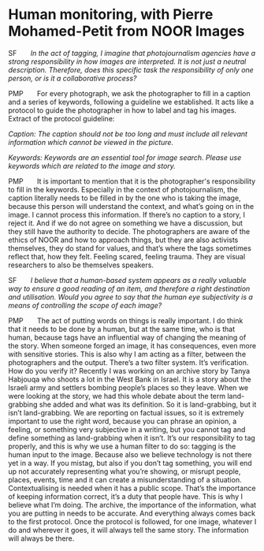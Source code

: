 # Human monitoring, with Pierre Mohamed-Petit from NOOR Images

SF&emsp;&emsp;*In the act of tagging, I imagine that photojournalism agencies have a strong responsibility in how images are interpreted. It is not just a neutral description. Therefore, does this specific task the responsibility of only one person, or is it a collaborative process?*

PMP&emsp;&emsp;For every photograph, we ask the photographer to fill in a caption and a series of keywords, following a guideline we established. It acts like a protocol to guide the photographer in how to label and tag his images.
Extract of the protocol guideline:

*Caption: The caption should not be too long and must include all relevant information which cannot be viewed in the picture.*

*Keywords: Keywords are an essential tool for image search. Please use keywords which are related to the image and story.*

PMP&emsp;&emsp;It is important to mention that it is the photographer's responsibility to fill in the keywords. Especially in the context of photojournalism, the caption literally needs to be filled in by the one who is taking the image, because this person will understand the context, and what’s going on in the image. I cannot process this information. If there’s no caption to a story, I reject it. And if we do not agree on something we have a discussion, but they still have the authority to decide. The photographers are aware of the ethics of NOOR and how to approach things, but they are also activists themselves, they do stand for values, and that’s where the tags sometimes reflect that, how they felt. Feeling scared, feeling trauma. They are visual researchers to also be themselves speakers.

SF&emsp;&emsp;*I believe that a human-based system appears as a really valuable way to ensure a good reading of an item, and therefore a right destination and utilisation. Would you agree to say that the human eye subjectivity is a means of controlling the scope of each image?*

PMP&emsp;&emsp;The act of putting words on things is really important. I do think that it needs to be done by a human, but at the same time, who is that human, because tags have an influential way of changing the meaning of the story. When someone forged an image, it has consequences, even more with sensitive stories. This is also why I am acting as a filter, between the photographers and the output. There’s a two filter system. It’s verification. How do you verify it? Recently I was working on an archive story by Tanya Habjouqa who shoots a lot in the West Bank in Israel. It is a story about the Israeli army and settlers bombing people’s places so they leave. When we were looking at the story, we had this whole debate about the term land-grabbing she added and what was its definition. So it is land-grabbing, but it isn’t land-grabbing. We are reporting on factual issues, so it is extremely important to use the right word, because you can phrase an opinion, a feeling, or something very subjective in a writing, but you cannot tag and define something as land-grabbing when it isn’t. It’s our responsibility to tag properly, and this is why we use a human filter to do so: tagging is the human input to the image. Because also we believe technology is not there yet in a way. If you mistag, but also if you don’t tag something, you will end up not accurately representing what you’re showing, or misrupt people, places, events, time and it can create a misunderstanding of a situation. Contextualising is needed when it has a public scope. That’s the importance of keeping information correct, it’s a duty that people have. This is why I believe what I’m doing. The archive, the importance of the information, what you are putting in needs to be accurate. And everything always comes back to the first protocol. Once the protocol is followed, for one image, whatever I do and wherever it goes, it will always tell the same story. The information will always be there.